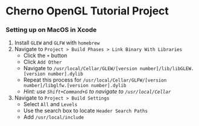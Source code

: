 #  Cherno OpenGL Tutorial Project

### Setting up on MacOS in Xcode

1. Install `GLEW` and `GLFW` with   `homebrew`
2. Navigate to `Project > Build Phases > Link Binary With Libraries`
    + Click the `+` button
    + Click `Add Other`
    + Navigate to `/usr/local/Cellar/GLEW/[version number]/lib/libGLEW.[version number].dylib`
    + Repeat this process for `/usr/local/Cellar/GLFW/[version number]/libglfw.[version number].dylib`
    + _Hint: use `Shift+Command+G` to navigate to `/usr/local/Cellar`_
3. Navigate to `Project > Build Settings`
    + Select `All` and `Levels`
    + Use the search box to locate `Header Search Paths`
    + Add `/usr/local/include`
